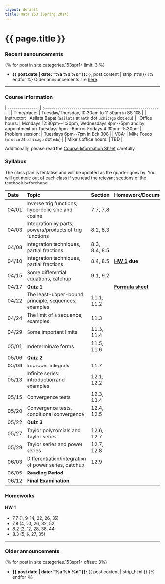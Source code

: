 ```yaml
---
layout: default
title: Math 153 (Spring 2014)
---
```


# {{ page.title }}

### Recent announcements
{% for post in site.categories.153spr14 limit: 3 %}
* **{{ post.date | date: "%a %b %d" }}:** {{ post.content | strip_html}}
{% endfor %}
Older announcements are [here](#older-announcements).

----

### Course information
<div class="infotable">

| ---------------:     | :-----------------------------------------------------------                                                   |
| Time/place:          | Tuesday/Thursday, 10:30am to 11:50am in SS 108                                                                 |
| Instructor:          | Asilata Bapat (`asilata` at `math` dot `uchicago` dot `edu`)                                                   |
| Office hours:        | Mondays 12:30pm--1:30pm, Wednesdays 4pm--5pm and by appointment on Tuesdays 5pm--6pm or Fridays 4:30pm--5:30pm |
| Problem session:     | Tuesdays 6pm--7pm in Eck 308                                                                                   |
| VCA:                 | Mike Fosco (`mfosco` at `uchicago` dot `edu`)                                                                  |
| Mike's office hours: | TBD                                                                                                            |

</div>

Additionally, please read the [Course Information Sheet](courseinformationsheet.pdf) carefully.

### Syllabus
The class plan is tentative and will be updated as the quarter goes by. You will get more out of each class if you read the relevant sections of the textbook beforehand.

<div class="classplan">

| Date  | Topic                                                   | Section       | Homework/Documents      |
| :---  | :---                                                    | :---          | :---                    |
| 04/01 | Inverse trig functions, hyperbolic sine and cosine      | 7.7, 7.8      |                         |
| 04/03 | Integration by parts, powers/products of trig functions | 8.2, 8.3      |                         |
| 04/08 | Integration techniques, partial fractions               | 8.3, 8.4, 8.5 |                         |
| 04/10 | Integration techniques, partial fractions               | 8.4, 8.5      | **[HW 1](#hw-1) due**   |
| 04/15 | Some differential equations, catchup                    | 9.1, 9.2      |                         |
| 04/17 | **Quiz 1**                                              |               | **[Formula sheet][f1]** |
| 04/22 | The least-upper-bound principle, sequences, examples    | 11.1, 11.2    |                         |
| 04/24 | The limit of a sequence, examples                       | 11.3          |                         |
| 04/29 | Some important limits                                   | 11.3, 11.4    |                         |
| 05/01 | Indeterminate forms                                     | 11.5, 11.6    |                         |
| 05/06 | **Quiz 2**                                              |               |                         |
| 05/08 | Improper integrals                                      | 11.7          |                         |
| 05/13 | Infinite series: introduction and examples              | 12.1, 12.2    |                         |
| 05/15 | Convergence tests                                       | 12.3, 12.4    |                         |
| 05/20 | Convergence tests, conditional convergence              | 12.4, 12.5    |                         |
| 05/22 | **Quiz 3**                                              |               |                         |
| 05/27 | Taylor polynomials and Taylor series                    | 12.6, 12.7    |                         |
| 05/29 | Taylor series and power series                          | 12.7, 12.8    |                         |
| 06/03 | Differentiation/integration of power series, catchup    | 12.9          |                         |
| 06/05 | **Reading Period**                                      |               |                         |
| 06/12 | **Final Examination**                                   |               |                         |

[f1]: quiz1formulasheet.pdf

</div>

### Homeworks

#### HW 1
* 7.7 (1, 9, 14, 22, 26, 35)
* 7.8 (4, 20, 26, 32, 52)
* 8.2 (2, 12, 28, 38, 44)
* 8.3 (5, 6, 27, 35)

----
### Older announcements
{% for post in site.categories.153spr14 offset: 3%}
* **{{ post.date | date: "%a %b %d" }}:** {{ post.content | strip_html }}
{% endfor %}



